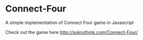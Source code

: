 # Connect-Four
A simple implementation of Connect Four game in Javascript

Check out the game here
http://sukruthmk.com/Connect-Four/
